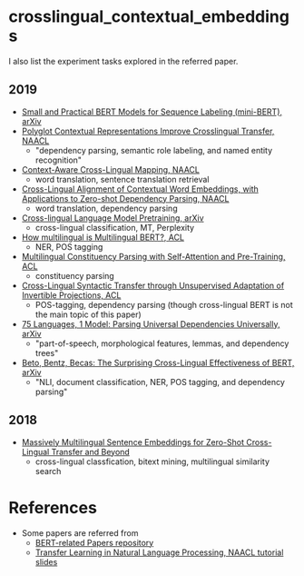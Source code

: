 # crosslingual_contextual_embeddings
I also list the experiment tasks explored in the referred paper. 

## 2019
* [Small and Practical BERT Models for Sequence Labeling (mini-BERT), arXiv](https://arxiv.org/pdf/1909.00100.pdf)
* [Polyglot Contextual Representations Improve Crosslingual Transfer, NAACL](https://arxiv.org/pdf/1902.09697.pdf)
  * "dependency parsing, semantic role labeling, and named entity recognition"
* [Context-Aware Cross-Lingual Mapping, NAACL](https://arxiv.org/pdf/1903.03243.pdf)
  * word translation, sentence translation retrieval
* [Cross-Lingual Alignment of Contextual Word Embeddings, with Applications to Zero-shot Dependency Parsing, NAACL](https://arxiv.org/pdf/1902.09492.pdf)
  * word translation, dependency parsing
* [Cross-lingual Language Model Pretraining, arXiv](https://arxiv.org/pdf/1901.07291.pdf)
  * cross-lingual classification, MT, Perplexity
* [How multilingual is Multilingual BERT?, ACL](https://arxiv.org/pdf/1906.01502.pdf)
  * NER, POS tagging
* [Multilingual Constituency Parsing with Self-Attention and Pre-Training, ACL](https://arxiv.org/pdf/1812.11760.pdf)
  * constituency parsing
* [Cross-Lingual Syntactic Transfer through Unsupervised Adaptation of Invertible Projections, ACL](https://arxiv.org/pdf/1906.02656.pdf)
  * POS-tagging, dependency parsing (though cross-lingual BERT is not the main topic of this paper)
* [75 Languages, 1 Model: Parsing Universal Dependencies Universally, arXiv](https://arxiv.org/pdf/1904.02099.pdf)
  * "part-of-speech, morphological features, lemmas, and dependency trees"
* [Beto, Bentz, Becas: The Surprising Cross-Lingual Effectiveness of BERT, arXiv](https://arxiv.org/pdf/1904.09077.pdf)
  * "NLI, document classification, NER, POS tagging, and dependency parsing"

## 2018
* [Massively Multilingual Sentence Embeddings for Zero-Shot Cross-Lingual Transfer and Beyond](https://arxiv.org/pdf/1812.10464.pdf)
  * cross-lingual classfication, bitext mining, multilingual similarity search

# References
* Some papers are referred from
  * [BERT-related Papers repository](https://github.com/tomohideshibata/BERT-related-papers)
  * [Transfer Learning in Natural Language Processing, NAACL tutorial slides](https://docs.google.com/presentation/d/1fIhGikFPnb7G5kr58OvYC3GN4io7MznnM0aAgadvJfc/edit#slide=id.g5882add69e_5_467)
